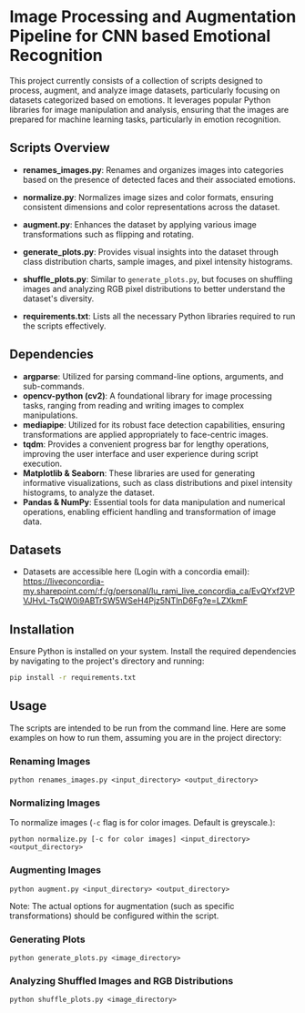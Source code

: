 # Image Processing and Augmentation Pipeline for CNN based Emotional Recognition

This project currently consists of a collection of scripts designed to process, augment, and analyze image datasets, particularly focusing on datasets categorized based on emotions. It leverages popular Python libraries for image manipulation and analysis, ensuring that the images are prepared for machine learning tasks, particularly in emotion recognition.

## Scripts Overview

- **renames_images.py**: Renames and organizes images into categories based on the presence of detected faces and their associated emotions.

- **normalize.py**: Normalizes image sizes and color formats, ensuring consistent dimensions and color representations across the dataset.

- **augment.py**: Enhances the dataset by applying various image transformations such as flipping and rotating.

- **generate_plots.py**: Provides visual insights into the dataset through class distribution charts, sample images, and pixel intensity histograms.

- **shuffle_plots.py**: Similar to `generate_plots.py`, but focuses on shuffling images and analyzing RGB pixel distributions to better understand the dataset's diversity.

- **requirements.txt**: Lists all the necessary Python libraries required to run the scripts effectively.

## Dependencies

- **argparse**: Utilized for parsing command-line options, arguments, and sub-commands.
- **opencv-python (cv2)**: A foundational library for image processing tasks, ranging from reading and writing images to complex manipulations.
- **mediapipe**: Utilized for its robust face detection capabilities, ensuring transformations are applied appropriately to face-centric images.
- **tqdm**: Provides a convenient progress bar for lengthy operations, improving the user interface and user experience during script execution.
- **Matplotlib & Seaborn**: These libraries are used for generating informative visualizations, such as class distributions and pixel intensity histograms, to analyze the dataset.
- **Pandas & NumPy**: Essential tools for data manipulation and numerical operations, enabling efficient handling and transformation of image data.

## Datasets
- Datasets are accessible here (Login with a concordia email): https://liveconcordia-my.sharepoint.com/:f:/g/personal/lu_rami_live_concordia_ca/EvQYxf2VPVJHvL-TsQW0i9ABTrSW5WSeH4Pjz5NTlnD6Fg?e=LZXkmF

## Installation

Ensure Python is installed on your system. Install the required dependencies by navigating to the project's directory and running:

```sh
pip install -r requirements.txt

```
## Usage

The scripts are intended to be run from the command line. Here are some examples on how to run them, assuming you are in the project directory:

### Renaming Images

```
python renames_images.py <input_directory> <output_directory>
```

### Normalizing Images

To normalize images (`-c` flag is for color images. Default is greyscale.):

```
python normalize.py [-c for color images] <input_directory> <output_directory> 
```

### Augmenting Images

```
python augment.py <input_directory> <output_directory>
```
Note: The actual options for augmentation (such as specific transformations) should be configured within the script.

### Generating Plots

```
python generate_plots.py <image_directory>
```

### Analyzing Shuffled Images and RGB Distributions

```
python shuffle_plots.py <image_directory>
```
